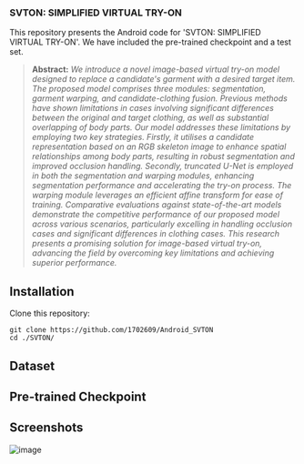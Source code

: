 <div id="top"></div>

<h3> SVTON: SIMPLIFIED VIRTUAL TRY-ON</h3>

<p>
This repository presents the Android code for 'SVTON: SIMPLIFIED VIRTUAL TRY-ON'. 
We have included the pre-trained checkpoint and a test set.   
</p>

> **Abstract:** *We introduce a novel image-based virtual try-on model designed to replace a candidate's garment with a desired target item. The proposed model comprises three modules: segmentation, garment warping, and candidate-clothing fusion. Previous methods have shown limitations in cases involving significant differences between the original and target clothing, as well as substantial overlapping of body parts. Our model addresses these limitations by employing two key strategies. Firstly, it utilises a candidate representation based on an RGB skeleton image to enhance spatial relationships among body parts, resulting in robust segmentation and improved occlusion handling. Secondly, truncated U-Net is employed in both the segmentation and warping modules, enhancing segmentation performance and accelerating the try-on process. The warping module leverages an efficient affine transform for ease of training. Comparative evaluations against state-of-the-art models demonstrate the competitive performance of our proposed model across various scenarios, particularly excelling in handling occlusion cases and significant differences in clothing cases. This research presents a promising solution for image-based virtual try-on, advancing the field by overcoming key limitations and achieving superior performance.*

## Installation

Clone this repository:

```
git clone https://github.com/1702609/Android_SVTON
cd ./SVTON/
```

## Dataset



## Pre-trained Checkpoint


## Screenshots
![image](image/qualitative.jpg)
